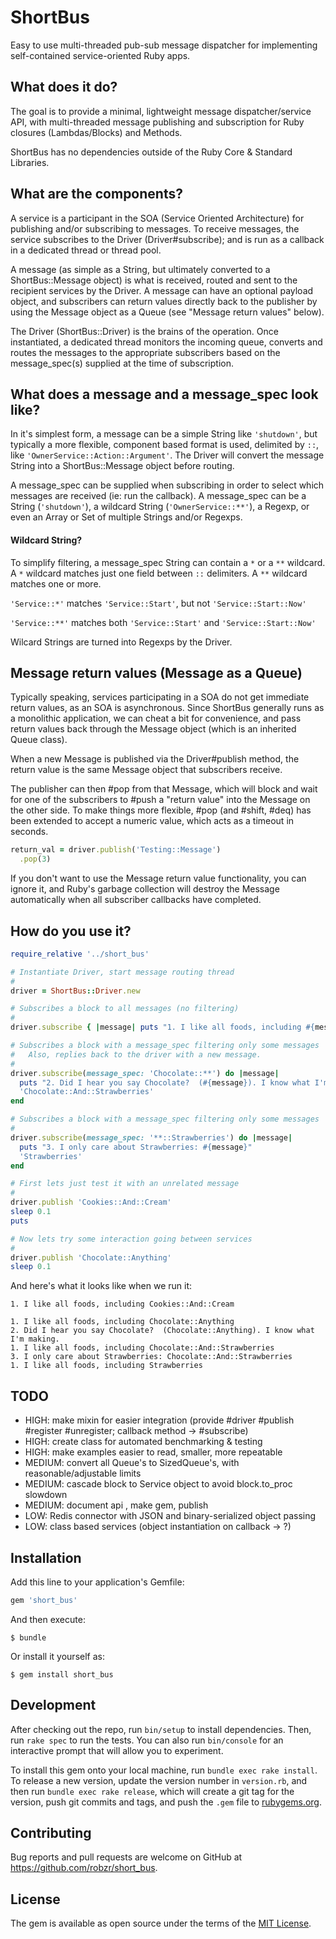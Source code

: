 # ShortBus
Easy to use multi-threaded pub-sub message dispatcher for implementing self-contained service-oriented Ruby apps.

## What does it do?
The goal is to provide a minimal, lightweight message dispatcher/service API, with multi-threaded message publishing and subscription for Ruby closures (Lambdas/Blocks) and Methods.

ShortBus has no dependencies outside of the Ruby Core & Standard Libraries.

## What are the components?
A service is a participant in the SOA (Service Oriented Architecture) for publishing and/or subscribing to messages. To receive messages, the service subscribes to the Driver (Driver#subscribe); and is run as a callback in a dedicated thread or thread pool.

A message (as simple as a String, but ultimately converted to a ShortBus::Message object) is what is received, routed and sent to the recipient services by the Driver. A message can have an optional payload object, and subscribers can return values directly back to the publisher by using the Message object as a Queue (see "Message return values" below).

The Driver (ShortBus::Driver) is the brains of the operation. Once instantiated, a dedicated thread monitors the incoming queue, converts and routes the messages to the appropriate subscribers based on the message\_spec(s) supplied at the time of subscription.

## What does a message and a message\_spec look like?
In it's simplest form, a message can be a simple String like `'shutdown'`, but typically a more flexible, component based format is used, delimited by `::`, like `'OwnerService::Action::Argument'`.  The Driver will convert the message String into a ShortBus::Message object before routing.

A message\_spec can be supplied when subscribing in order to select which messages are received (ie: run the callback). A message\_spec can be a String (`'shutdown'`), a wildcard String (`'OwnerService::**'`), a Regexp, or even an Array or Set of multiple Strings and/or Regexps.

#### Wildcard String?
To simplify filtering, a message\_spec String can contain a `*` or a `**` wildcard. A `*` wildcard matches just one field between `::` delimiters. A `**` wildcard matches one or more.

`'Service::*'` matches `'Service::Start'`, but not `'Service::Start::Now'`

`'Service::**'` matches both `'Service::Start'` and `'Service::Start::Now'`

Wilcard Strings are turned into Regexps by the Driver.

## Message return values (Message as a Queue)
Typically speaking, services participating in a SOA do not get immediate return values, as an SOA is asynchronous. Since ShortBus generally runs as a monolithic application, we can cheat a bit for convenience, and pass return values back through the Message object (which is an inherited Queue class).

When a new Message is published via the Driver#publish method, the return value is the same Message object that subscribers receive.

The publisher can then #pop from that Message, which will block and wait for one of the subscribers to #push a "return value" into the Message on the other side. To make things more flexible, #pop (and #shift, #deq) has been extended to accept a numeric value, which acts as a timeout in seconds.

```ruby
return_val = driver.publish('Testing::Message')
  .pop(3)
```

If you don't want to use the Message return value functionality, you can ignore it, and Ruby's garbage collection will destroy the Message automatically when all subscriber callbacks have completed.

## How do you use it?

```ruby
require_relative '../short_bus'

# Instantiate Driver, start message routing thread
#
driver = ShortBus::Driver.new

# Subscribes a block to all messages (no filtering)
#
driver.subscribe { |message| puts "1. I like all foods, including #{message}" }

# Subscribes a block with a message_spec filtering only some messages
#   Also, replies back to the driver with a new message.
#
driver.subscribe(message_spec: 'Chocolate::**') do |message|
  puts "2. Did I hear you say Chocolate?  (#{message}). I know what I'm making."
  'Chocolate::And::Strawberries'
end

# Subscribes a block with a message_spec filtering only some messages
#
driver.subscribe(message_spec: '**::Strawberries') do |message|
  puts "3. I only care about Strawberries: #{message}"
  'Strawberries'
end

# First lets just test it with an unrelated message
#
driver.publish 'Cookies::And::Cream'
sleep 0.1
puts

# Now lets try some interaction going between services
#
driver.publish 'Chocolate::Anything'
sleep 0.1
```
And here's what it looks like when we run it:

```
1. I like all foods, including Cookies::And::Cream

1. I like all foods, including Chocolate::Anything
2. Did I hear you say Chocolate?  (Chocolate::Anything). I know what I'm making.
1. I like all foods, including Chocolate::And::Strawberries
3. I only care about Strawberries: Chocolate::And::Strawberries
1. I like all foods, including Strawberries
```

## TODO
- HIGH: make mixin for easier integration (provide #driver #publish #register #unregister; callback method -> #subscribe)
- HIGH: create class for automated benchmarking & testing
- HIGH: make examples easier to read, smaller, more repeatable
- MEDIUM: convert all Queue's to SizedQueue's, with reasonable/adjustable limits
- MEDIUM: cascade block to Service object to avoid block.to\_proc slowdown
- MEDIUM: document api , make gem, publish
- LOW: Redis connector with JSON and binary-serialized object passing
- LOW: class based services (object instantiation on callback -> ?)

## Installation

Add this line to your application's Gemfile:

```ruby
gem 'short_bus'
```

And then execute:

    $ bundle

Or install it yourself as:

    $ gem install short_bus

## Development

After checking out the repo, run `bin/setup` to install dependencies. Then, run
`rake spec` to run the tests. You can also run `bin/console` for an interactive
prompt that will allow you to experiment.

To install this gem onto your local machine, run `bundle exec rake install`. To
release a new version, update the version number in `version.rb`, and then run
`bundle exec rake release`, which will create a git tag for the version, push
git commits and tags, and push the `.gem` file to [rubygems.org](https://rubygems.org).

## Contributing

Bug reports and pull requests are welcome on GitHub at https://github.com/robzr/short_bus.

## License

The gem is available as open source under the terms of the [MIT License](http://opensource.org/licenses/MIT).
